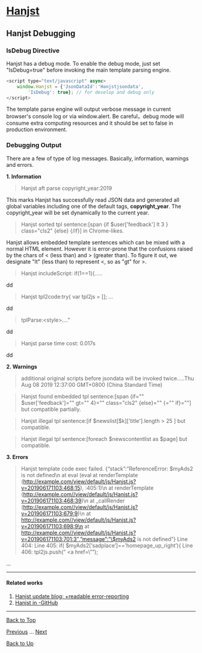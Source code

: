 # [Hanjst](/hanjst/index)
## Hanjst Debugging
### IsDebug Directive
Hanjst has a debug mode.
To enable the debug mode, just set "IsDebug=true" before invoking the main template parsing engine.

```javascript
<script type="text/javascript" async>
    window.Hanjst = {'JsonDataId':'Hanjstjsondata', 
	    'IsDebug': true}; // for develop and debug only
</script>
```

The template parse engine will output verbose message in current browser's console log or via window.alert.
Be careful，debug mode will consume extra computing resources and it should be set to false in production environment.

 
### Debugging Output
There are a few of type of log messages. Basically, information, warnings and errors.

**1. Information**
>Hanjst aft parse copyright_year:2019

This marks Hanjst has successfully read JSON data and generated all global variables including one of the default tags, **copyright_year**. 
The copyright_year will be set dynamically to the current year.

>Hanjst sorted tpl sentence:[span {if \$user['feedback'] lt 3 } class="cls2" {else} {/if}] in Chrome-likes.

Hanjst allows embedded template sentences which can be mixed with a normal HTML element.
However it is error-prone that the confusions raised by the chars of < (less than) and > (greater than).
To figure it out, we designate "lt" (less than) to represent <, so as "gt" for >. 


>Hanjst includeScript:	if(1==1){.....

dd
>Hanjst tpl2code:try{ var tpl2js = []; ...

dd
>tplParse:&lt;style>...."

dd
>Hanjst parse time                 cost: 0.017s

dd


**2. Warnings**
> additional original scripts before jsondata will be invoked twice.....Thu Aug 08 2019 12:37:00 GMT+0800 (China Standard Time)

>Hanjst found embedded tpl sentence:[span {if="" $user['feedback']="" gt="" 4}="" class="cls2" {else}="" {="" if}=""] but compatible partially.

>Hanjst illegal tpl sentence:[if \$newslist[$k]['title'].length > 25 ] but compatible.

>Hanjst illegal tpl sentence:[foreach $newscontentlist as $page] but compatible.



**3. Errors**
>Hanjst template code exec failed.
>{“stack”:”ReferenceError: \$myAds2 is not defined\n at eval (eval at renderTemplate (http://example.com/view/default/js/Hanjst.js?v=201906171103:468:15), :405:1)\n at renderTemplate (http://example.com//view/default/js/Hanjst.js?v=201906171103:468:39)\n at _callRender (http://example.com//view/default/js/Hanjst.js?v=201906171103:679:9)\n at http://example.com//view/default/js/Hanjst.js?v=201906171103:698:9\n at http://example.com//view/default/js/Hanjst.js?v=201906171103:701:3″,”message”:”\$myAds2 is not defined”}
>Line 404:
>Line 405: if( $myAds2[‘sadplace’]==’homepage_up_right’){
>Line 406: tpl2js.push(” <a href=\””);

...

---
#### Related works
1. [Hanjst update blog: +readable error-reporting]([https://ufqi.com/blog/hanjst-error-reporting-innerloop-and-loadinglayer/](https://ufqi.com/blog/hanjst-error-reporting-innerloop-and-loadinglayer/))
2. [Hanjst in -GitHub]([https://github.com/wadelau/Hanjst](https://github.com/wadelau/Hanjst))


----
[Back to Top](/hanjst/hanjst-debug)

[Previous](./hanjst-config) ... [Next](./)

[Back to Up](/hanjst/index)
<!--stackedit_data:
eyJoaXN0b3J5IjpbMjE4NzAxOTU2LDc3NTgxNDkwXX0=
-->
